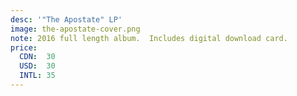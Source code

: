 ```yaml
---
desc: '"The Apostate" LP'
image: the-apostate-cover.png
note: 2016 full length album.  Includes digital download card.
price:
  CDN:  30
  USD:  30
  INTL: 35
---
```

